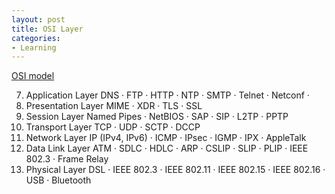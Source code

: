 ```yaml
---
layout: post
title: OSI Layer
categories:
- Learning
---
```


[OSI model](http://en.wikipedia.org/wiki/OSI_model)

7. Application Layer DNS · FTP · HTTP · NTP · SMTP · Telnet · Netconf ·
6. Presentation Layer MIME · XDR · TLS · SSL
5. Session Layer Named Pipes · NetBIOS · SAP · SIP · L2TP · PPTP
4. Transport Layer TCP · UDP · SCTP · DCCP
3. Network Layer IP (IPv4, IPv6) · ICMP · IPsec · IGMP · IPX · AppleTalk
2. Data Link Layer ATM · SDLC · HDLC · ARP · CSLIP · SLIP · PLIP · IEEE 802.3 · Frame Relay
1. Physical Layer DSL · IEEE 802.3 · IEEE 802.11 · IEEE 802.15 · IEEE 802.16 · USB · Bluetooth
